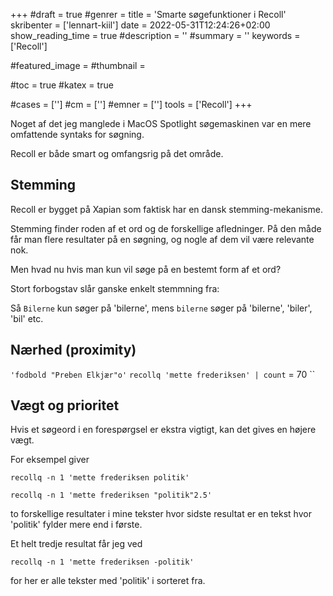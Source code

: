 +++
#draft = true
#genrer =
title = 'Smarte søgefunktioner i Recoll'
skribenter = ['lennart-kiil']
date = 2022-05-31T12:24:26+02:00
show_reading_time = true
#description = ''
#summary = ''
keywords = ['Recoll']

#featured_image =
#thumbnail =

#toc = true
#katex = true

#cases = ['']
#cm = ['']
#emner = ['']
tools = ['Recoll']
+++

Noget af det jeg manglede i MacOS Spotlight søgemaskinen var en mere omfattende syntaks for søgning.

Recoll er både smart og omfangsrig på det område.

## Stemming

Recoll er bygget på Xapian som faktisk har en dansk stemming-mekanisme.

Stemming finder roden af et ord og de forskellige afledninger. På den måde får man flere resultater på en søgning, og nogle af dem vil være relevante nok.

Men hvad nu hvis man kun vil søge på en bestemt form af et ord?

Stort forbogstav slår ganske enkelt stemmning fra:

Så `Bilerne` kun søger på 'bilerne', mens `bilerne` søger på 'bilerne', 'biler', 'bil' etc.


## Nærhed (proximity)

`'fodbold "Preben Elkjær"o'`
`recollq 'mette frederiksen' | count` = 70
``



## Vægt og prioritet

Hvis et søgeord i en forespørgsel er ekstra vigtigt, kan det gives en højere vægt.

For eksempel giver

`recollq -n 1 'mette frederiksen politik'`

`recollq -n 1 'mette frederiksen "politik"2.5'`

to forskellige resultater i mine tekster hvor sidste resultat er en tekst hvor 'politik' fylder mere end i første.

Et helt tredje resultat får jeg ved

`recollq -n 1 'mette frederiksen -politik'`

for her er alle tekster med 'politik' i sorteret fra.

